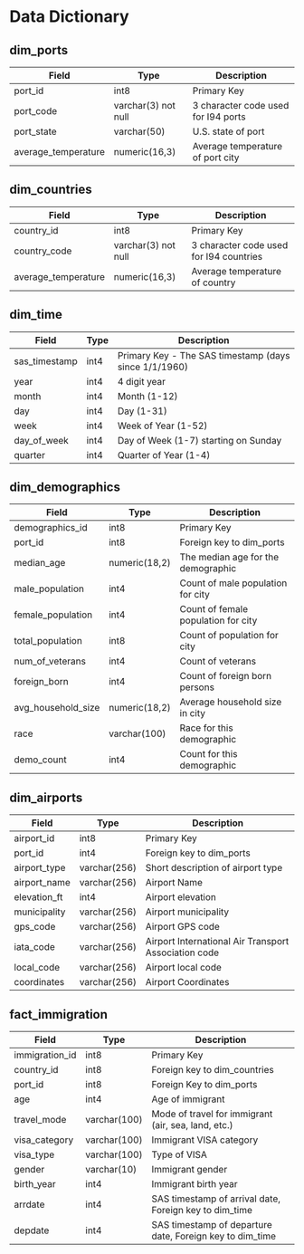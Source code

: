 # Data Dictionary

## dim_ports
|Field|Type|Description|
|----|-----|-----------|
|port_id|int8|Primary Key|
|port_code|varchar(3) not null|3 character code used for I94 ports|
|port_state|varchar(50)|U.S. state of port|
|average_temperature|numeric(16,3)|Average temperature of port city|

## dim_countries
|Field|Type|Description|
|----|-----|-----------|
|country_id|int8|Primary Key|
|country_code|varchar(3) not null|3 character code used for I94 countries|
|average_temperature|numeric(16,3)|Average temperature of country|

## dim_time
|Field|Type|Description|
|----|-----|-----------|
|sas_timestamp|int4| Primary Key - The SAS timestamp (days since 1/1/1960)|
|year|int4|4 digit year|
|month|int4|Month (1-12)|
|day|int4|Day (1-31)|
|week|int4|Week of Year (1-52)|
|day_of_week|int4|Day of Week (1-7) starting on Sunday|
|quarter|int4|Quarter of Year (1-4)|

## dim_demographics
|Field|Type|Description|
|----|-----|-----------|
|demographics_id|int8|Primary Key|
|port_id|int8|Foreign key to dim_ports|
|median_age|numeric(18,2)|The median age for the demographic|
|male_population|int4|Count of male population for city|
|female_population|int4|Count of female population for city|
|total_population|int8|Count of population for city|
|num_of_veterans|int4|Count of veterans|
|foreign_born|int4|Count of foreign born persons|
|avg_household_size|numeric(18,2)|Average household size in city|
|race|varchar(100)|Race for this demographic|
|demo_count|int4|Count for this demographic|

## dim_airports
|Field|Type|Description|
|----|-----|-----------|
|airport_id|int8|Primary Key|
|port_id|int4|Foreign key to dim_ports|
|airport_type|varchar(256)|Short description of airport type|
|airport_name|varchar(256)|Airport Name|
|elevation_ft|int4|Airport elevation|
|municipality|varchar(256)|Airport municipality|
|gps_code|varchar(256)|Airport GPS code|
|iata_code|varchar(256)|Airport International Air Transport Association code|
|local_code|varchar(256)|Airport local code|
|coordinates|varchar(256)|Airport Coordinates|

## fact_immigration
|Field|Type|Description|
|----|-----|-----------|
|immigration_id|int8|Primary Key|
|country_id|int8|Foreign key to dim_countries|
|port_id|int8|Foreign Key to dim_ports|
|age|int4|Age of immigrant|
|travel_mode|varchar(100)|Mode of travel for immigrant (air, sea, land, etc.)|
|visa_category|varchar(100)|Immigrant VISA category|
|visa_type|varchar(100)|Type of VISA|
|gender|varchar(10)|Immigrant gender|
|birth_year|int4|Immigrant birth year|
|arrdate|int4|SAS timestamp of arrival date, Foreign key to dim_time|
|depdate|int4|SAS timestamp of departure date, Foreign key to dim_time|